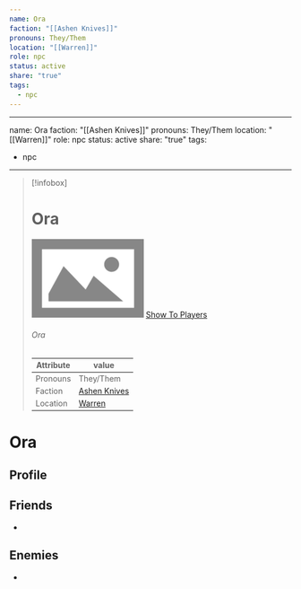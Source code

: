 ```yaml
---
name: Ora
faction: "[[Ashen Knives]]"
pronouns: They/Them
location: "[[Warren]]"
role: npc
status: active
share: "true"
tags:
  - npc
---
```

---
name: Ora
faction:  "[[Ashen Knives]]"
pronouns:  They/Them
location: "[[Warren]]"
role: npc
status: active
share: "true"
tags:
  - npc
---


> [!infobox]
> # Ora
> ![cover hsmall](../ImagePlaceholder.png)
> [Show To Players](../ImagePlaceholder.png)
> ###### Ora
> Attribute |  value |
> ---|---|
> Pronouns | They/Them
> Faction | [Ashen Knives](../Factions/Ashen%20Knives.md)
> Location | [Warren](../Procyon/Rin/Warren.md) |


# Ora
## Profile

## Friends
-
## Enemies
-

